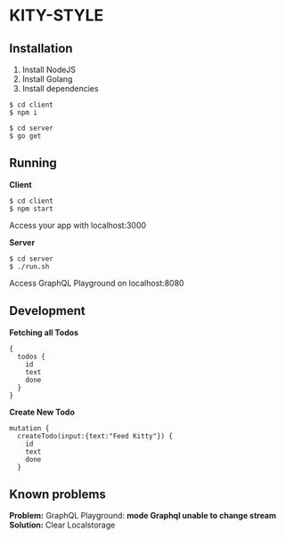 # KITY-STYLE

## Installation

1. Install NodeJS
2. Install Golang
3. Install dependencies

```
$ cd client
$ npm i

$ cd server
$ go get
```

## Running

**Client**
```
$ cd client
$ npm start
```
Access your app with localhost:3000

**Server**
```
$ cd server
$ ./run.sh
```
Access GraphQL Playground on localhost:8080

## Development

**Fetching all Todos**
```
{
  todos {
    id
    text
    done
  }
}
```

**Create New Todo**
```
mutation {
  createTodo(input:{text:"Feed Kitty"}) {
    id
    text
    done
  }
```

## Known problems

**Problem:** GraphQL Playground: __mode Graphql unable to change stream__
**Solution:** Clear Localstorage
